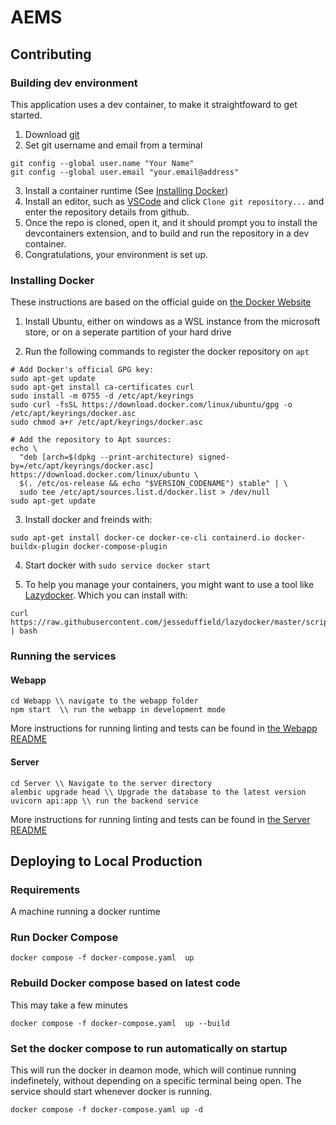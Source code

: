 # AEMS

## Contributing

### Building dev environment

This application uses a dev container, to make it straightfoward to get started.

1. Download [git](https://git-scm.com/download)
2. Set git username and email from a terminal

```terminal
git config --global user.name "Your Name"
git config --global user.email "your.email@address"
```

3. Install a container runtime (See [Installing Docker](#installing-docker))
4. Install an editor, such as [VSCode](https://code.visualstudio.com/download) and click `Clone git repository...` and enter the repository details from github.
5. Once the repo is cloned, open it, and it should prompt you to install the devcontainers extension, and to build and run the repository in a dev container.
6. Congratulations, your environment is set up.

### Installing Docker

These instructions are based on the official guide on [the Docker Website](https://docs.docker.com/engine/install/ubuntu/#install-using-the-repository)

1. Install Ubuntu, either on windows as a WSL instance from the microsoft store, or on a seperate partition of your hard drive

2. Run the following commands to register the docker repository on `apt`

```
# Add Docker's official GPG key:
sudo apt-get update
sudo apt-get install ca-certificates curl
sudo install -m 0755 -d /etc/apt/keyrings
sudo curl -fsSL https://download.docker.com/linux/ubuntu/gpg -o /etc/apt/keyrings/docker.asc
sudo chmod a+r /etc/apt/keyrings/docker.asc

# Add the repository to Apt sources:
echo \
  "deb [arch=$(dpkg --print-architecture) signed-by=/etc/apt/keyrings/docker.asc] https://download.docker.com/linux/ubuntu \
  $(. /etc/os-release && echo "$VERSION_CODENAME") stable" | \
  sudo tee /etc/apt/sources.list.d/docker.list > /dev/null
sudo apt-get update
```

3. Install docker and freinds with:

```
sudo apt-get install docker-ce docker-ce-cli containerd.io docker-buildx-plugin docker-compose-plugin
```

4. Start docker with `sudo service docker start`

5. To help you manage your containers, you might want to use a tool like [Lazydocker](https://github.com/jesseduffield/lazydocker). Which you can install with:

```
curl https://raw.githubusercontent.com/jesseduffield/lazydocker/master/scripts/install_update_linux.sh | bash
```

### Running the services

#### Webapp

```
cd Webapp \\ navigate to the webapp folder
npm start  \\ run the webapp in development mode
```

More instructions for running linting and tests can be found in [the Webapp README](./Webapp/README.md)

#### Server

```
cd Server \\ Navigate to the server directory
alembic upgrade head \\ Upgrade the database to the latest version
uvicorn api:app \\ run the backend service
```

More instructions for running linting and tests can be found in [the Server README](./Server/README.md)

## Deploying to Local Production

### Requirements

A machine running a docker runtime

### Run Docker Compose

```
docker compose -f docker-compose.yaml  up
```

### Rebuild Docker compose based on latest code

This may take a few minutes

```
docker compose -f docker-compose.yaml  up --build
```

### Set the docker compose to run automatically on startup

This will run the docker in deamon mode, which will continue running indefinetely, without depending on a specific terminal being open. The service should start whenever docker is running.

```
docker compose -f docker-compose.yaml up -d
```
